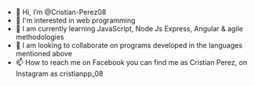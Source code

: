- 👋 Hi, I’m @Cristian-Perez08
- 👀 I'm interested in web programming
- 🌱 I am currently learning JavaScript, Node Js Express, Angular & agile methodologies
- 💞️ I am looking to collaborate on programs developed in the languages ​​mentioned above
- 📫 How to reach me on Facebook you can find me as Cristian Perez, on Instagram as cristianpp_08
